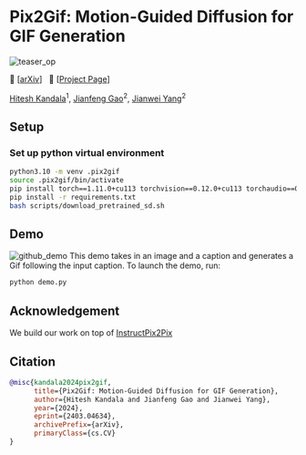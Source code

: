 # Pix2Gif: Motion-Guided Diffusion for GIF Generation
![teaser_op](https://github.com/hiteshK03/Pix2Gif/assets/45922320/3d8ca72e-b2f3-48fd-a732-574987454fd3)

:grapes: \[[arXiv](https://arxiv.org/abs/2403.04634)\] &nbsp; :orange: \[[Project Page](https://hiteshk03.github.io/Pix2Gif/)\]


[Hitesh Kandala](https://hiteshk03.github.io/)<sup>1</sup>, [Jianfeng Gao](https://www.microsoft.com/en-us/research/people/jfgao/)<sup>2</sup>, [Jianwei Yang](https://jwyang.github.io/)<sup>2</sup>

## Setup
### Set up python virtual environment
```bash
python3.10 -m venv .pix2gif
source .pix2gif/bin/activate
pip install torch==1.11.0+cu113 torchvision==0.12.0+cu113 torchaudio==0.11.0 --extra-index-url https://download.pytorch.org/whl/cu113
pip install -r requirements.txt
bash scripts/download_pretrained_sd.sh
```

## Demo
![github_demo](https://github.com/hiteshK03/Pix2Gif/assets/45922320/e3b1605c-b8e2-4ab7-8329-17d0b611e68b)
This demo takes in an image and a caption and generates a Gif following the input caption. To launch the demo, run:
```bash
python demo.py
```

## Acknowledgement
We build our work on top of [InstructPix2Pix](https://github.com/timothybrooks/instruct-pix2pix)

## Citation
```bibtex
@misc{kandala2024pix2gif,
      title={Pix2Gif: Motion-Guided Diffusion for GIF Generation}, 
      author={Hitesh Kandala and Jianfeng Gao and Jianwei Yang},
      year={2024},
      eprint={2403.04634},
      archivePrefix={arXiv},
      primaryClass={cs.CV}
}
